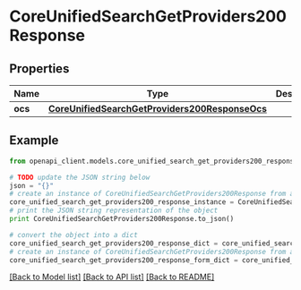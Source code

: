 # CoreUnifiedSearchGetProviders200Response


## Properties
Name | Type | Description | Notes
------------ | ------------- | ------------- | -------------
**ocs** | [**CoreUnifiedSearchGetProviders200ResponseOcs**](CoreUnifiedSearchGetProviders200ResponseOcs.md) |  | 

## Example

```python
from openapi_client.models.core_unified_search_get_providers200_response import CoreUnifiedSearchGetProviders200Response

# TODO update the JSON string below
json = "{}"
# create an instance of CoreUnifiedSearchGetProviders200Response from a JSON string
core_unified_search_get_providers200_response_instance = CoreUnifiedSearchGetProviders200Response.from_json(json)
# print the JSON string representation of the object
print CoreUnifiedSearchGetProviders200Response.to_json()

# convert the object into a dict
core_unified_search_get_providers200_response_dict = core_unified_search_get_providers200_response_instance.to_dict()
# create an instance of CoreUnifiedSearchGetProviders200Response from a dict
core_unified_search_get_providers200_response_form_dict = core_unified_search_get_providers200_response.from_dict(core_unified_search_get_providers200_response_dict)
```
[[Back to Model list]](../README.md#documentation-for-models) [[Back to API list]](../README.md#documentation-for-api-endpoints) [[Back to README]](../README.md)


